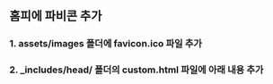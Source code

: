 ## 홈피에 파비콘 추가

### 1. assets/images 폴더에 favicon.ico 파일 추가
### 2. _includes/head/ 폴더의 custom.html 파일에 아래 내용 추가
<link rel="icon" type="image/ico" href="/assets/images/avicon.ico">
